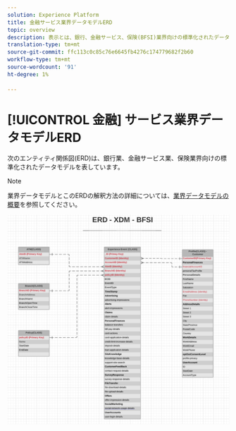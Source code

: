 ```yaml
---
solution: Experience Platform
title: 金融サービス業界データモデルERD
topic: overview
description: 表示とは、銀行、金融サービス、保険(BFSI)業界向けの標準化されたデータモデルを示すERD(Entity Relationship Diagram)です。 このデータモデルは、Adobe Experience Platformで使用するExperience Data Model(XDM)と互換性があります。
translation-type: tm+mt
source-git-commit: ffc113c0c85c76e6645fb4276c174779682f2b60
workflow-type: tm+mt
source-wordcount: '91'
ht-degree: 1%

---
```



# [!UICONTROL 金融] サービス業界データモデルERD

次のエンティティ関係図(ERD)は、銀行業、金融サービス業、保険業界向けの標準化されたデータモデルを表しています。

>[!NOTE]
>
>業界データモデルとこのERDの解釈方法の詳細については、[業界データモデルの概要](./overview.md)を参照してください。

![](../../images/industries/financial.png)